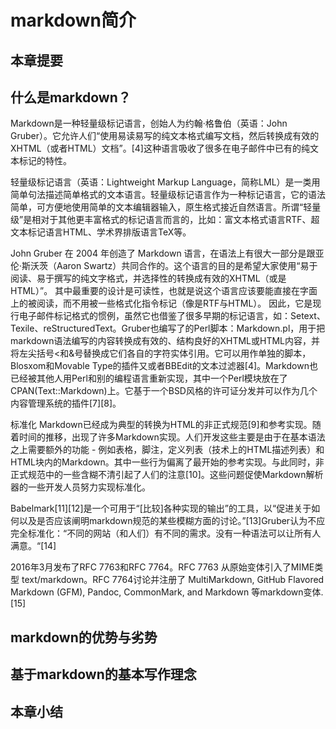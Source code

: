# markdown简介

## 本章提要

## 什么是markdown？

Markdown是一种轻量级标记语言，创始人为约翰·格鲁伯（英语：John Gruber）。它允许人们“使用易读易写的纯文本格式编写文档，然后转换成有效的XHTML（或者HTML）文档”。[4]这种语言吸收了很多在电子邮件中已有的纯文本标记的特性。

轻量级标记语言（英语：Lightweight Markup Language，简称LML）是一类用简单句法描述简单格式的文本语言。轻量级标记语言作为一种标记语言，它的语法简单，可方便地使用简单的文本编辑器输入，原生格式接近自然语言。所谓“轻量级”是相对于其他更丰富格式的标记语言而言的，比如：富文本格式语言RTF、超文本标记语言HTML、学术界排版语言TeX等。

John Gruber 在 2004 年创造了 Markdown 语言，在语法上有很大一部分是跟亚伦·斯沃茨（Aaron Swartz）共同合作的。这个语言的目的是希望大家使用“易于阅读、易于撰写的纯文字格式，并选择性的转换成有效的XHTML（或是HTML）”。 其中最重要的设计是可读性，也就是说这个语言应该要能直接在字面上的被阅读，而不用被一些格式化指令标记（像是RTF与HTML）。 因此，它是现行电子邮件标记格式的惯例，虽然它也借鉴了很多早期的标记语言，如：Setext、Texile、reStructuredText。Gruber也编写了的Perl脚本：Markdown.pl，用于把markdown语法编写的内容转换成有效的、结构良好的XHTML或HTML内容，并将左尖括号<和&号替换成它们各自的字符实体引用。它可以用作单独的脚本，Blosxom和Movable Type的插件又或者BBEdit的文本过滤器[4]。Markdown也已经被其他人用Perl和别的编程语言重新实现，其中一个Perl模块放在了CPAN(Text::Markdown)上。它基于一个BSD风格的许可证分发并可以作为几个内容管理系统的插件[7][8]。

标准化
Markdown已经成为典型的转换为HTML的非正式规范[9]和参考实现。随着时间的推移，出现了许多Markdown实现。人们开发这些主要是由于在基本语法之上需要额外的功能 - 例如表格，脚注，定义列表（技术上的HTML描述列表）和HTML块内的Markdown。其中一些行为偏离了最开始的参考实现。与此同时，非正式规范中的一些含糊不清引起了人们的注意[10]。这些问题促使Markdown解析器的一些开发人员努力实现标准化。

Babelmark[11][12]是一个可用于“[比较]各种实现的输出”的工具，以“促进关于如何以及是否应该阐明markdown规范的某些模糊方面的讨论。”[13]Gruber认为不应完全标准化：“不同的网站（和人们）有不同的需求。没有一种语法可以让所有人满意。“[14]

2016年3月发布了RFC 7763和RFC 7764。RFC 7763 从原始变体引入了MIME类型 text/markdown。RFC 7764讨论并注册了 MultiMarkdown, GitHub Flavored Markdown (GFM), Pandoc, CommonMark, and Markdown 等markdown变体.[15]

## markdown的优势与劣势

## 基于markdown的基本写作理念

## 本章小结
